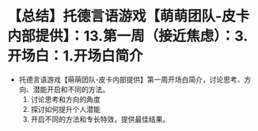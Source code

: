 # 【总结】托德言语游戏【萌萌团队-皮卡内部提供】：13.第一周（接近焦虑）：3.开场白：1.开场白简介

-   托德言语游戏【萌萌团队-皮卡内部提供】第一周开场白简介，讨论思考、方向、潜能开启和不同的方法。
    1.  讨论思考和方向的角度
    2.  探讨如何提升个人潜能
    3.  开启不同的方法和专长特效，提供最佳结果。